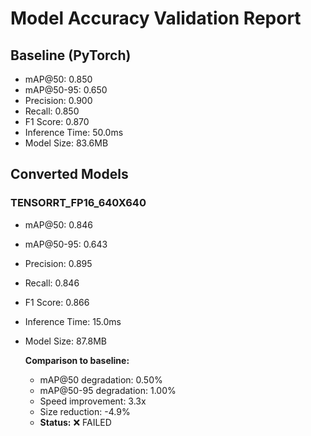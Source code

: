 # Model Accuracy Validation Report

## Baseline (PyTorch)
- mAP@50: 0.850
- mAP@50-95: 0.650
- Precision: 0.900
- Recall: 0.850
- F1 Score: 0.870
- Inference Time: 50.0ms
- Model Size: 83.6MB

## Converted Models

### TENSORRT_FP16_640X640
- mAP@50: 0.846
- mAP@50-95: 0.643
- Precision: 0.895
- Recall: 0.846
- F1 Score: 0.866
- Inference Time: 15.0ms
- Model Size: 87.8MB

  **Comparison to baseline:**
  - mAP@50 degradation: 0.50%
  - mAP@50-95 degradation: 1.00%
  - Speed improvement: 3.3x
  - Size reduction: -4.9%
  - **Status:** ❌ FAILED